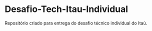 # Desafio-Tech-Itau-Individual
Repositório criado para entrega do desafio técnico individual do Itaú.
